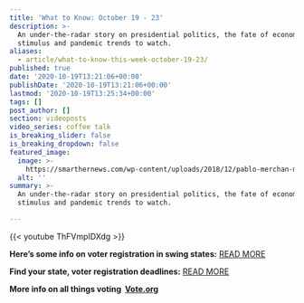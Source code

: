 ```yaml
---
title: 'What to Know: October 19 - 23'
description: >-
  An under-the-radar story on presidential politics, the fate of economic
  stimulus and pandemic trends to watch.
aliases:
  - article/what-to-know-this-week-october-19-23/
published: true
date: '2020-10-19T13:21:06+00:00'
publishDate: '2020-10-19T13:21:06+00:00'
lastmod: '2020-10-19T13:25:34+00:00'
tags: []
post_author: []
section: videoposts
video_series: coffee talk
is_breaking_slider: false
is_breaking_dropdown: false
featured_image:
  image: >-
    https://smarthernews.com/wp-content/uploads/2018/12/pablo-merchan-montes-772123-unsplash-1-min-scaled-e1596031949988.jpg
  alt: ''
summary: >-
  An under-the-radar story on presidential politics, the fate of economic
  stimulus and pandemic trends to watch.

---
```

{{< youtube ThFVmpIDXdg >}}

**Here’s some info on voter registration in swing states:** [READ MORE](https://www.cbsnews.com/news/voter-registration-republicans-swing-states-narrow-gap/)

**Find your state, voter registration deadlines:** [READ MORE](https://www.businessinsider.com/voter-registration-deadlines-by-state-2020-8)

**More info on all things voting  [Vote.org](https://www.vote.org)**